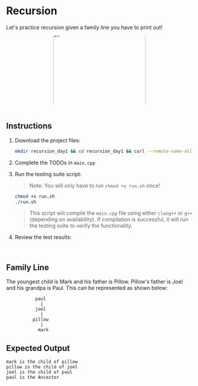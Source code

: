 # Recursion
Let's practice recursion given a family line you have to print out!
<br/>

<div align="center">
   <div style="overflow: hidden;">
      <img src="https://media.tenor.com/CEy3N8CZMzIAAAAM/simpson-homer-simpson.gif" style="width: auto; height: 250px; margin-top: -15px; margin-bottom: -50px">
   </div>
</div>

<br/>

## Instructions
1. Download the project files:

   ```bash
   mkdir recursion_day1 && cd recursion_day1 && curl --remote-name-all https://raw.githubusercontent.com/Ashleyc417/si/main/cpsc121/recursion_day1/{main.cpp,run.sh,README.md} 
   ```


2. Complete the TODOs in `main.cpp`


3. Run the testing suite script:
   > Note: You will only have to run `chmod +x run.sh` once!
   ```bash
   chmod +x run.sh
   ./run.sh
   ```
   > This script will compile the `main.cpp` file using either `clang++` or `g++` (depending on availability). If compilation is successful, it will run the testing suite to verify the functionality.


4. Review the test results:

<br/>

## Family Line
The youngest child is Mark and his father is Pillow. Pillow's father is Joel and his grandpa is Paul.
This can be represented as shown below:
```
           paul
             |
           joel
             |
          pillow
             |
            mark
```

## Expected Output
```
mark is the child of pillow
pillow is the child of joel
joel is the child of paul
paul is the Ancestor
```